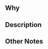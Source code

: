 <!--
Please ensure that your pull request title matches the conventional commits
specification: https://www.caml-docs.com/05_Contributors/conventional_commits.html
-->

## Why
<!--
Why was this PR created?
-->

## Description
<!--
Description of changes made. What did you do? How did you go about it? How did you test it?
-->

## Other Notes
<!--
Any other notes?
-->
